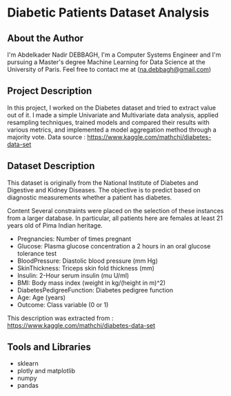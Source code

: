 # Diabetic Patients Dataset Analysis
## About the Author
I'm Abdelkader Nadir DEBBAGH, I'm a Computer Systems Engineer and I'm pursuing a Master's degree Machine Learning for Data Science at the University of Paris. Feel free to contact me at (na.debbagh@gmail.com)

## Project Description
In this project, I worked on the Diabetes dataset and tried to extract value out of it. I made a simple Univariate and Multivariate data analysis, applied resampling techniques, trained models and compared their results with various metrics, and implemented a model aggregation method through a majority vote.
Data source : https://www.kaggle.com/mathchi/diabetes-data-set

## Dataset Description
This dataset is originally from the National Institute of Diabetes and Digestive and Kidney Diseases. The objective is to predict based on diagnostic measurements whether a patient has diabetes.

Content
Several constraints were placed on the selection of these instances from a larger database. In particular, all patients here are females at least 21 years old of Pima Indian heritage.

- Pregnancies: Number of times pregnant
- Glucose: Plasma glucose concentration a 2 hours in an oral glucose tolerance test
- BloodPressure: Diastolic blood pressure (mm Hg)
- SkinThickness: Triceps skin fold thickness (mm)
- Insulin: 2-Hour serum insulin (mu U/ml)
- BMI: Body mass index (weight in kg/(height in m)^2)
- DiabetesPedigreeFunction: Diabetes pedigree function
- Age: Age (years)
- Outcome: Class variable (0 or 1)

This description was extracted from : https://www.kaggle.com/mathchi/diabetes-data-set

## Tools and Libraries
- sklearn
- plotly and matplotlib
- numpy
- pandas